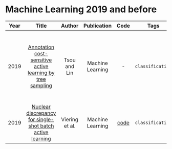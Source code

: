 # Machine Learning 2019 and before

| Year |                                                Title                                                |    Author     | Publication |                                                Code                                                | Tags | Notes | Datasets|
|:----:|:---------------------------------------------------------------------------------------------------:|:-------------:|:-----------:|:--------------------------------------------------------------------------------------------------:|:----:|:-----:|:-----:|
| 2019 | [Annotation cost-sensitive active learning by tree sampling](https://link.springer.com/content/pdf/10.1007/s10994-019-05781-7.pdf) |  Tsou and Lin  | Machine Learning |                            -                             |  `classification`    | `hierarchical sampling algorithm`, `Decision tree algorithm`,`None`, `Tra`, `Hard`      |     liver, vote, breast, diabetes, german, mashroom, adult, seeds, knowledge, vehicle, nursey, yeast  |    annotation cost-sensitive active learning algorithms, which need to estimate the utility and cost of each query simultaneously. We propose a novel algorithm, the cost-sensitive tree sampling algorithm, that conducts the two estimation tasks together and solve it with a tree-structured model motivated from hierarchical sampling, a famous algorithm for traditional active learning.   |
| 2019 | [Nuclear discrepancy for single-shot batch active learning](https://link.springer.com/content/pdf/10.1007/s10994-019-05817-y.pdf)  | Viering et al. | Machine Learning | [code](https://github.com/tomviering/NuclearDiscrepancy) |   `classification`   | `representative`,`SVMs`, `None`, `Tra`, `Hard`      |  MNIST     |   single-shot active learners that minimize generalization bounds to select a representative sample, such as the maximum mean discrepancy (MMD) active learner.     |
